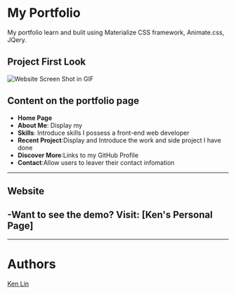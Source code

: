 # My Portfolio
My portfolio learn and bulit using Materialize CSS framework, Animate.css, JQery.


## Project First Look
![Website Screen Shot in GIF](project-screenshot.gif)


## Content on the portfolio page
- **Home Page**
- **About Me**: Display my 
- **Skills**: Introduce skills I possess a front-end web developer
- **Recent Project**:Display and Introduce the work and side project I have done
- **Discover More**:Links to my GitHub Profile
- **Contact**:Allow users to leaver their contact infomation

___

## Website
-Want to see the demo? Visit: [Ken's Personal Page]
-

___

# Authors
[Ken Lin](https://github.com/LYS786)
